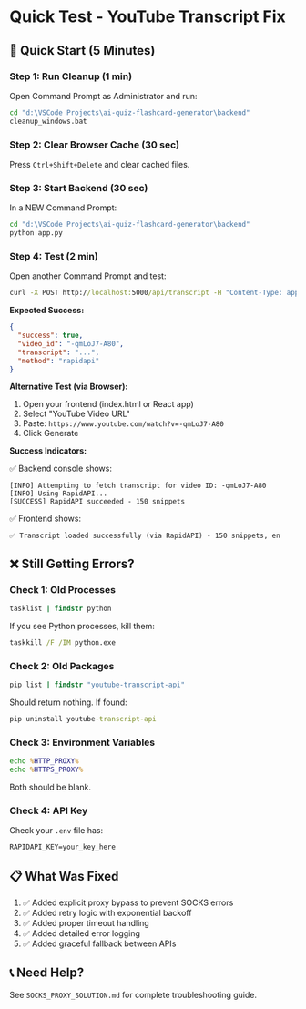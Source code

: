 # Quick Test - YouTube Transcript Fix

## 🚀 Quick Start (5 Minutes)

### Step 1: Run Cleanup (1 min)

Open Command Prompt as Administrator and run:

```cmd
cd "d:\VSCode Projects\ai-quiz-flashcard-generator\backend"
cleanup_windows.bat
```

### Step 2: Clear Browser Cache (30 sec)

Press `Ctrl+Shift+Delete` and clear cached files.

### Step 3: Start Backend (30 sec)

In a NEW Command Prompt:

```cmd
cd "d:\VSCode Projects\ai-quiz-flashcard-generator\backend"
python app.py
```

### Step 4: Test (2 min)

Open another Command Prompt and test:

```cmd
curl -X POST http://localhost:5000/api/transcript -H "Content-Type: application/json" -d "{\"video_url\": \"https://www.youtube.com/watch?v=-qmLoJ7-A80\", \"languages\": [\"en\"]}"
```

**Expected Success:**
```json
{
  "success": true,
  "video_id": "-qmLoJ7-A80",
  "transcript": "...",
  "method": "rapidapi"
}
```

**Alternative Test (via Browser):**

1. Open your frontend (index.html or React app)
2. Select "YouTube Video URL"
3. Paste: `https://www.youtube.com/watch?v=-qmLoJ7-A80`
4. Click Generate

**Success Indicators:**

✅ Backend console shows:
```
[INFO] Attempting to fetch transcript for video ID: -qmLoJ7-A80
[INFO] Using RapidAPI...
[SUCCESS] RapidAPI succeeded - 150 snippets
```

✅ Frontend shows:
```
✅ Transcript loaded successfully (via RapidAPI) - 150 snippets, en
```

## ❌ Still Getting Errors?

### Check 1: Old Processes

```cmd
tasklist | findstr python
```

If you see Python processes, kill them:
```cmd
taskkill /F /IM python.exe
```

### Check 2: Old Packages

```cmd
pip list | findstr "youtube-transcript-api"
```

Should return nothing. If found:
```cmd
pip uninstall youtube-transcript-api
```

### Check 3: Environment Variables

```cmd
echo %HTTP_PROXY%
echo %HTTPS_PROXY%
```

Both should be blank.

### Check 4: API Key

Check your `.env` file has:
```env
RAPIDAPI_KEY=your_key_here
```

## 📋 What Was Fixed

1. ✅ Added explicit proxy bypass to prevent SOCKS errors
2. ✅ Added retry logic with exponential backoff
3. ✅ Added proper timeout handling
4. ✅ Added detailed error logging
5. ✅ Added graceful fallback between APIs

## 📞 Need Help?

See `SOCKS_PROXY_SOLUTION.md` for complete troubleshooting guide.
